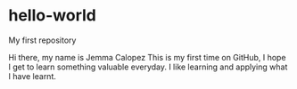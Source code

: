 # hello-world
My first repository 

Hi there, my name is Jemma Calopez
This is my first time on GitHub, I hope I get to learn something valuable everyday.
I like learning and applying what I have learnt. 
